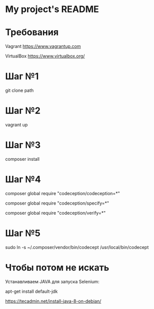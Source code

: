 # My project's README

# Требования
Vagrant https://www.vagrantup.com

VirtualBox https://www.virtualbox.org/

# Шаг №1
git clone path

# Шаг №2
vagrant up

# Шаг №3
composer install

# Шаг №4
composer global require "codeception/codeception=\*"

composer global require "codeception/specify=\*"

composer global require "codeception/verify=\*"

# Шаг №5
sudo ln -s ~/.composer/vendor/bin/codecept    /usr/local/bin/codecept

# Чтобы потом не искать
Устанавливаем JAVA для запуска Selenium:

apt-get install default-jdk

https://tecadmin.net/install-java-8-on-debian/